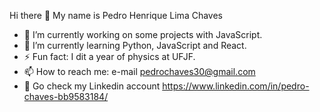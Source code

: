  Hi there 👋 My name is Pedro Henrique Lima Chaves
 
 - 🔭 I’m currently working on some projects with JavaScript.
 - 🌱 I’m currently learning Python, JavaScript and React.
 - ⚡ Fun fact: I dit a year of physics at UFJF.
 - 📫 How to reach me: e-mail pedrochaves30@gmail.com
 - :page_with_curl: Go check my Linkedin account https://www.linkedin.com/in/pedro-chaves-bb9583184/

<!--
**PedroChavess/PedroChavess** is a ✨ _special_ ✨ repository because its `README.md` (this file) appears on your GitHub profile.

Here are some ideas to get you started:

- 🔭 I’m currently working on ...
- 🌱 I’m currently learning ...
- 👯 I’m looking to collaborate on ...
- 🤔 I’m looking for help with ...
- 💬 Ask me about ...
- 📫 How to reach me: ...
- 😄 Pronouns: ...
- ⚡ Fun fact: ...
-->
